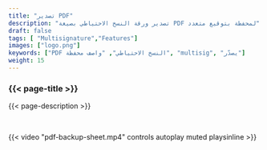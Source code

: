 ```yaml
---
title: "تصدير PDF"
description: "تصدير ورقة النسخ الاحتياطي بصيغة PDF لمحفظة بتوقيع متعدد"
draft: false
tags: [ "Multisignature","Features"]
images: ["logo.png"]
keywords: ["PDF النسخ الاحتياطي", "واصف محفظة", "multisig", "يصدّر"]
weight: 15
---
```


### {{< page-title >}} 
{{< page-description >}} 

<br>


{{< video "pdf-backup-sheet.mp4" controls  autoplay muted playsinline >}}
